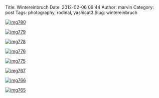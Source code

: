 Title: Wintereinbruch
Date: 2012-02-06 09:44
Author: marvin
Category: post
Tags: photography, rodinal, yashicat3
Slug: wintereinbruch

[![img780](http://farm8.staticflickr.com/7144/6828589319_0f5e7798cc.jpg)](http://www.flickr.com/photos/marvinxsteadfast/6828589319/ "img780 by marvinxsteadfast, on Flickr, via Patr")

[![img779](http://farm8.staticflickr.com/7001/6828585269_39afe727b9.jpg)](http://www.flickr.com/photos/marvinxsteadfast/6828585269/ "img779 by marvinxsteadfast, on Flickr, via Patr")

[![img778](http://farm8.staticflickr.com/7010/6828581667_488b49a1e8.jpg)](http://www.flickr.com/photos/marvinxsteadfast/6828581667/ "img778 by marvinxsteadfast, on Flickr, via Patr")

[![img776](http://farm8.staticflickr.com/7170/6828577837_de31f1020b.jpg)](http://www.flickr.com/photos/marvinxsteadfast/6828577837/ "img776 by marvinxsteadfast, on Flickr, via Patr")

[![img775](http://farm8.staticflickr.com/7009/6828575193_53777b35b9.jpg)](http://www.flickr.com/photos/marvinxsteadfast/6828575193/ "img775 by marvinxsteadfast, on Flickr, via Patr")

[![img767](http://farm8.staticflickr.com/7155/6828571759_16d273dcec.jpg)](http://www.flickr.com/photos/marvinxsteadfast/6828571759/ "img767 by marvinxsteadfast, on Flickr, via Patr")

[![img766](http://farm8.staticflickr.com/7145/6828567687_d2ddec40b0.jpg)](http://www.flickr.com/photos/marvinxsteadfast/6828567687/ "img766 by marvinxsteadfast, on Flickr, via Patr")

[![img765](http://farm8.staticflickr.com/7156/6828563509_888539f641.jpg)](http://www.flickr.com/photos/marvinxsteadfast/6828563509/ "img765 by marvinxsteadfast, on Flickr, via Patr")

